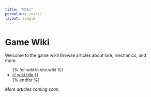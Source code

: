 ```yaml
---
title: "Wiki"
permalink: /wiki/
layout: single
---
```


# Game Wiki

Welcome to the game wiki! Browse articles about lore, mechanics, and more.

<ul>
  {% for wiki in site.wiki %}
    <li><a href="{{ wiki.url }}">{{ wiki.title }}</a></li>
  {% endfor %}
</ul>

*More articles coming soon.* 